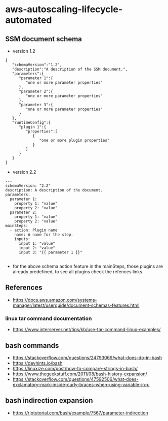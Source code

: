 # aws-autoscaling-lifecycle-automated


## SSM document schema

* version 1.2
```
{
   "schemaVersion":"1.2",
   "description":"A description of the SSM document.",
   "parameters":{
      "parameter 1":{
         "one or more parameter properties"
      },
      "parameter 2":{
         "one or more parameter properties"
      },
      "parameter 3":{
         "one or more parameter properties"
      }
   },
   "runtimeConfig":{
      "plugin 1":{
         "properties":[
            {
               "one or more plugin properties"
            }
         ]
      }
   }
}
```

* version 2.2
```
---
schemaVersion: "2.2"
description: A description of the document.
parameters:
  parameter 1:
    property 1: "value"
    property 2: "value"
  parameter 2:
    property 1: "value"
    property 2: "value"
mainSteps:
  - action: Plugin name
    name: A name for the step.
    inputs:
      input 1: "value"
      input 2: "value"
      input 3: "{{ parameter 1 }}"
      
```

* for the above schema action feature in the mainSteps, those plugins are already predefined, to see all plugins check the refences links

## References

* https://docs.aws.amazon.com/systems-manager/latest/userguide/document-schemas-features.html

### linux tar command documentation

* https://www.interserver.net/tips/kb/use-tar-command-linux-examples/

## bash commands

* https://stackoverflow.com/questions/24793069/what-does-do-in-bash
* https://devhints.io/bash
* https://linuxize.com/post/how-to-compare-strings-in-bash/
* https://www.thegeekstuff.com/2011/08/bash-history-expansion/
* https://stackoverflow.com/questions/47592506/what-does-exclamatory-mark-inside-curly-braces-when-using-variable-in-u

## bash indirection expansion
* https://riptutorial.com/bash/example/7567/parameter-indirection